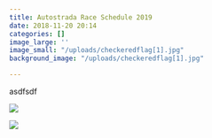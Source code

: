 ```yaml
---
title: Autostrada Race Schedule 2019
date: 2018-11-20 20:14
categories: []
image_large: ''
image_small: "/uploads/checkeredflag[1].jpg"
background_image: "/uploads/checkeredflag[1].jpg"

---
```

asdfsdf

![](https://res.cloudinary.com/wesedholm/image/upload/w_800/v1544392315/2018-12-09_13-20-31_1.jpg)

![]({{site.baseurl}}/uploads/2018-12-09_13-20-31\[1\].jpg)